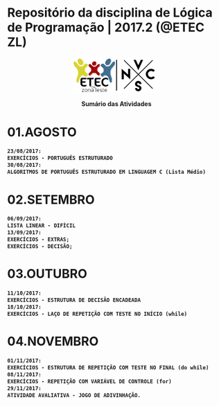 # Repositório da disciplina de Lógica de Programação | 2017.2 (@ETEC ZL)
<p align="center"><img width="40%" src="img/head.png" />

<p align="center"><b>Sumário das Atividades

# 01.AGOSTO
	23/08/2017:
	EXERCÍCIOS - PORTUGUÊS ESTRUTURADO
	30/08/2017:
	ALGORITMOS DE PORTUGUÊS ESTRUTURADO EM LINGUAGEM C (Lista Médio)

# 02.SETEMBRO
	06/09/2017:
	LISTA LINEAR - DIFÍCIL
	13/09/2017:
	EXERCÍCIOS - EXTRAS;
	EXERCÍCIOS - DECISÃO;

# 03.OUTUBRO
	11/10/2017:
	EXERCÍCIOS - ESTRUTURA DE DECISÃO ENCADEADA
	18/10/2017:
	EXERCÍCIOS - LAÇO DE REPETIÇÃO COM TESTE NO INÍCIO (while)

# 04.NOVEMBRO
	01/11/2017:
	EXERCÍCIOS - ESTRUTURA DE REPETIÇÃO COM TESTE NO FINAL (do while)
	08/11/2017:
	EXERCÍCIOS - REPETIÇÃO COM VARIÁVEL DE CONTROLE (for)
	29/11/2017:
	ATIVIDADE AVALIATIVA - JOGO DE ADIVINHAÇÃO.
